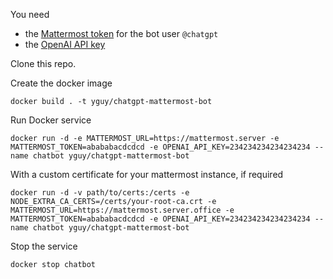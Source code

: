 You need
 - the [Mattermost token](https://docs.mattermost.com/integrations/cloud-bot-accounts.html) for the bot user `@chatgpt`
 - the [OpenAI API key](https://platform.openai.com/account/api-keys)

Clone this repo.

Create the docker image
```
docker build . -t yguy/chatgpt-mattermost-bot
```

Run Docker service
```
docker run -d -e MATTERMOST_URL=https://mattermost.server -e MATTERMOST_TOKEN=abababacdcdcd -e OPENAI_API_KEY=234234234234234234 --name chatbot yguy/chatgpt-mattermost-bot
```

With a custom certificate for your mattermost instance, if required
```
docker run -d -v path/to/certs:/certs -e NODE_EXTRA_CA_CERTS=/certs/your-root-ca.crt -e MATTERMOST_URL=https://mattermost.server.office -e MATTERMOST_TOKEN=abababacdcdcd -e OPENAI_API_KEY=234234234234234234 --name chatbot yguy/chatgpt-mattermost-bot
```

Stop the service
```
docker stop chatbot
```
